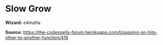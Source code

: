 # Slow Grow

**Wizard:** e4mafia

**Source:** https://the-codespells-forum.herokuapp.com/t/passing-on-hits-other-to-another-function/416
